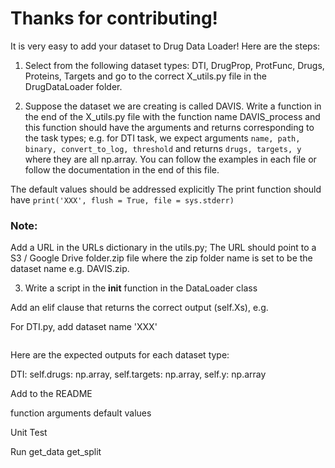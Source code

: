 # Thanks for contributing! 

It is very easy to add your dataset to Drug Data Loader! Here are the steps:

1. Select from the following dataset types: DTI, DrugProp, ProtFunc, Drugs, Proteins, Targets and go to the correct X_utils.py file in the DrugDataLoader folder.

2. Suppose the dataset we are creating is called DAVIS. Write a function in the end of the X_utils.py file with the function name DAVIS_process and this function should have the arguments and returns corresponding to the task types; e.g. for DTI task, we expect arguments ```name, path, binary, convert_to_log, threshold``` and returns ```drugs, targets, y``` where they are all np.array. You can follow the examples in each file or follow the documentation in the end of this file. 


The default values should be addressed explicitly
The print function should have ```print('XXX', flush = True, file = sys.stderr)```


### Note:

Add a URL in the URLs dictionary in the utils.py; The URL should point to a S3 / Google Drive folder.zip file where the zip folder name is set to be the dataset name e.g. DAVIS.zip. 



3. Write a script in the __init__ function in the DataLoader class

Add an elif clause that returns the correct output (self.Xs), e.g.

For DTI.py, add dataset name 'XXX' 

```python


```

Here are the expected outputs for each dataset type:

DTI: self.drugs: np.array, self.targets: np.array, self.y: np.array

Add to the README

function arguments default values

Unit Test

Run get_data get_split